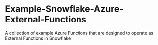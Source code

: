 # Example-Snowflake-Azure-External-Functions

A collection of example Azure Functions that are designed to operate as External Functions in Snowflake
